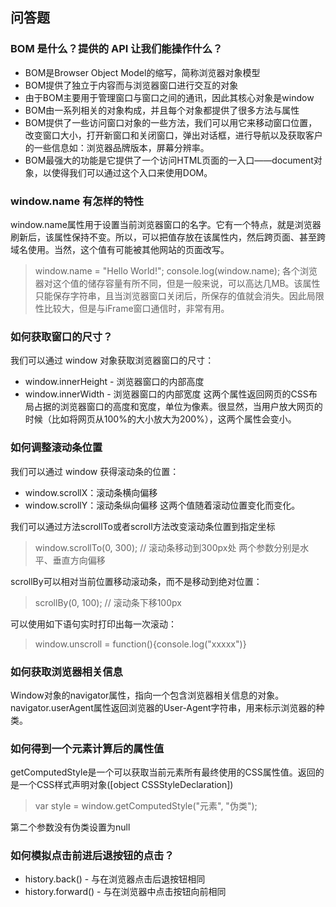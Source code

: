 ## 问答题
### BOM 是什么？提供的 API 让我们能操作什么？
- BOM是Browser Object Model的缩写，简称浏览器对象模型
- BOM提供了独立于内容而与浏览器窗口进行交互的对象
- 由于BOM主要用于管理窗口与窗口之间的通讯，因此其核心对象是window
- BOM由一系列相关的对象构成，并且每个对象都提供了很多方法与属性
- BOM提供了一些访问窗口对象的一些方法，我们可以用它来移动窗口位置，改变窗口大小，打开新窗口和关闭窗口，弹出对话框，进行导航以及获取客户的一些信息如：浏览器品牌版本，屏幕分辨率。
- BOM最强大的功能是它提供了一个访问HTML页面的一入口——document对象，以使得我们可以通过这个入口来使用DOM。

### window.name 有怎样的特性
window.name属性用于设置当前浏览器窗口的名字。它有一个特点，就是浏览器刷新后，该属性保持不变。所以，可以把值存放在该属性内，然后跨页面、甚至跨域名使用。当然，这个值有可能被其他网站的页面改写。
>window.name = "Hello World!";
>console.log(window.name);
各个浏览器对这个值的储存容量有所不同，但是一般来说，可以高达几MB。该属性只能保存字符串，且当浏览器窗口关闭后，所保存的值就会消失。因此局限性比较大，但是与iFrame窗口通信时，非常有用。

### 如何获取窗口的尺寸？
我们可以通过 window 对象获取浏览器窗口的尺寸：
- window.innerHeight - 浏览器窗口的内部高度
- window.innerWidth - 浏览器窗口的内部宽度
这两个属性返回网页的CSS布局占据的浏览器窗口的高度和宽度，单位为像素。很显然，当用户放大网页的时候（比如将网页从100%的大小放大为200%），这两个属性会变小。

### 如何调整滚动条位置
我们可以通过 window 获得滚动条的位置：
- window.scrollX：滚动条横向偏移
- window.scrollY：滚动条纵向偏移
这两个值随着滚动位置变化而变化。

我们可以通过方法scrollTo或者scroll方法改变滚动条位置到指定坐标
>window.scrollTo(0, 300); // 滚动条移动到300px处
两个参数分别是水平、垂直方向偏移

scrollBy可以相对当前位置移动滚动条，而不是移动到绝对位置：
>scrollBy(0, 100); // 滚动条下移100px

可以使用如下语句实时打印出每一次滚动：
>window.unscroll = function(){console.log("xxxxx")}

### 如何获取浏览器相关信息
Window对象的navigator属性，指向一个包含浏览器相关信息的对象。
navigator.userAgent属性返回浏览器的User-Agent字符串，用来标示浏览器的种类。

### 如何得到一个元素计算后的属性值
getComputedStyle是一个可以获取当前元素所有最终使用的CSS属性值。返回的是一个CSS样式声明对象([object CSSStyleDeclaration])

>var style = window.getComputedStyle("元素", "伪类");

第二个参数没有伪类设置为null

### 如何模拟点击前进后退按钮的点击？
- history.back() - 与在浏览器点击后退按钮相同
- history.forward() - 与在浏览器中点击按钮向前相同